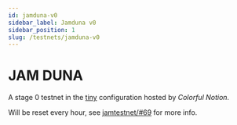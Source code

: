 ```yaml
---
id: jamduna-v0
sidebar_label: Jamduna v0
sidebar_position: 1
slug: /testnets/jamduna-v0
---
```


# JAM DUNA

A stage 0 testnet in the [tiny](/basics/chain-spec/tiny) configuration hosted by *Colorful Notion*. 

Will be reset every hour, see [jamtestnet/#69](https://github.com/jam-duna/jamtestnet/issues/69) for more info.
